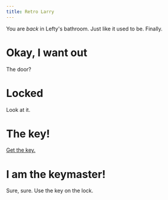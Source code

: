 ```yaml
---
title: Retro Larry
---
```


You are _back_ in Lefty's bathroom. Just like it used to be. Finally.

# Okay, I want out
The door?

# Locked
Look at it.

# The key!
[Get the key.](010-key.md)

# I am the keymaster!
Sure, sure. Use the key on the lock.

